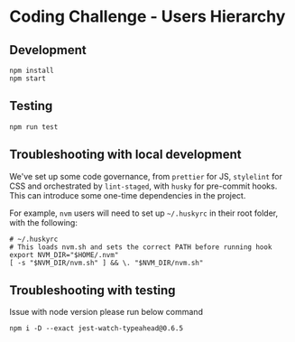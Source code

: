 # Coding Challenge - Users Hierarchy

## Development

```
npm install
npm start

```

## Testing

```
npm run test

```

## Troubleshooting with local development

We've set up some code governance, from `prettier` for JS, `stylelint` for CSS and orchestrated by `lint-staged`, with `husky` for pre-commit hooks. This can introduce some one-time dependencies in the project.

For example, `nvm` users will need to set up `~/.huskyrc` in their root folder, with the following:

```
# ~/.huskyrc
# This loads nvm.sh and sets the correct PATH before running hook
export NVM_DIR="$HOME/.nvm"
[ -s "$NVM_DIR/nvm.sh" ] && \. "$NVM_DIR/nvm.sh"
```

## Troubleshooting with testing

Issue with node version please run below command

```
npm i -D --exact jest-watch-typeahead@0.6.5

```
